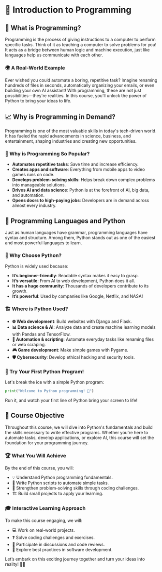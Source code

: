 # 🚀 Introduction to Programming

## 🧐 What is Programming?
Programming is the process of giving instructions to a computer to perform specific tasks. Think of it as teaching a computer to solve problems for you! It acts as a bridge between human logic and machine execution, just like languages help us communicate with each other.

### 🌍 A Real-World Example
Ever wished you could automate a boring, repetitive task? Imagine renaming hundreds of files in seconds, automatically organizing your emails, or even building your own AI assistant! With programming, these are not just possibilities—they're realities. In this course, you’ll unlock the power of Python to bring your ideas to life.

## 📈 Why is Programming in Demand?
Programming is one of the most valuable skills in today's tech-driven world. It has fueled the rapid advancements in science, business, and entertainment, shaping industries and creating new opportunities.

### 🚀 Why is Programming So Popular?
- **Automates repetitive tasks**: Save time and increase efficiency.
- **Creates apps and software**: Everything from mobile apps to video games runs on code.
- **Develops problem-solving skills**: Helps break down complex problems into manageable solutions.
- **Drives AI and data science**: Python is at the forefront of AI, big data, and automation.
- **Opens doors to high-paying jobs**: Developers are in demand across almost every industry.

## 🐍 Programming Languages and Python
Just as human languages have grammar, programming languages have syntax and structure. Among them, Python stands out as one of the easiest and most powerful languages to learn.

### 🤔 Why Choose Python?
Python is widely used because:
- **It’s beginner-friendly**: Readable syntax makes it easy to grasp.
- **It’s versatile**: From AI to web development, Python does it all.
- **It has a huge community**: Thousands of developers contribute to its growth.
- **It’s powerful**: Used by companies like Google, Netflix, and NASA!

### 🏗️ Where is Python Used?
- **🌐 Web development**: Build websites with Django and Flask.
- **📊 Data science & AI**: Analyze data and create machine learning models with Pandas and TensorFlow.
- **🤖 Automation & scripting**: Automate everyday tasks like renaming files or web scraping.
- **🎮 Game development**: Make simple games with Pygame.
- **🛡️ Cybersecurity**: Develop ethical hacking and security tools.

### 🏁 Try Your First Python Program!
Let's break the ice with a simple Python program:
```python
print("Welcome to Python programming! 🚀")
```
Run it, and watch your first line of Python bring your screen to life!

## 🎯 Course Objective
Throughout this course, we will dive into Python's fundamentals and build the skills necessary to write effective programs. Whether you're here to automate tasks, develop applications, or explore AI, this course will set the foundation for your programming journey.

### 🏆 What You Will Achieve
By the end of this course, you will:
- 💡 Understand Python programming fundamentals.
- 🤖 Write Python scripts to automate simple tasks.
- 🧠 Strengthen problem-solving skills through coding challenges.
- 🏗️ Build small projects to apply your learning.

### 🎓 Interactive Learning Approach
To make this course engaging, we will:
- 💻 Work on real-world projects.
- ❓ Solve coding challenges and exercises.
- 🔄 Participate in discussions and code reviews.
- 🎯 Explore best practices in software development.

Let’s embark on this exciting journey together and turn your ideas into reality! 🚀🔥
